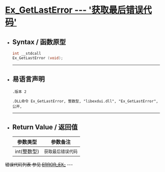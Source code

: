 # <a id="fun">[**Ex_GetLastError --- '获取最后错误代码'**](./index.md?#index2)</a> #

* ## <a id="1">Syntax / 函数原型</a>
    ```C++
    int __stdcall 
    Ex_GetLastError (void);
    ```
    ---
* ## <a id="2">易语言声明</a>

    ```Elang
    .版本 2

    .DLL命令 Ex_GetLastError, 整数型, "libexdui.dll", "Ex_GetLastError", 公开,
    ```
    ---
* ## <a id="4">Return Value / 返回值</a>
    |参数类型 | 参数备注 |
    |--- | ---|
    |int(整数型) | `获取最后错误代码`|

~~错误代码列表 参见 [ERROR_EX_]("#")~~
    ---
